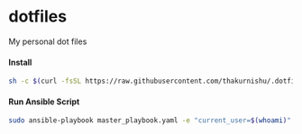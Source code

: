# dotfiles
My personal dot files

#### Install
```bash
sh -c $(curl -fsSL https://raw.githubusercontent.com/thakurnishu/.dotfiles/main/install.sh)
```

#### Run Ansible Script
```bash
sudo ansible-playbook master_playbook.yaml -e "current_user=$(whoami)"
```
